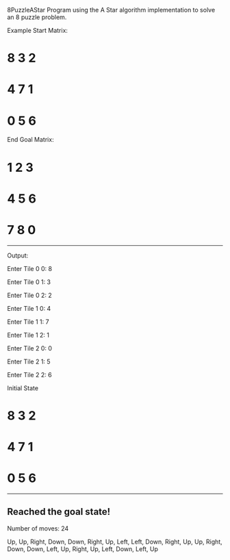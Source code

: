 8PuzzleAStar
 Program using the A Star algorithm implementation to solve an 8 puzzle problem.

Example Start Matrix:
# 8 3 2
# 4 7 1
# 0 5 6
End Goal Matrix:
# 1 2 3
# 4 5 6
# 7 8 0
--------------------------------------------------------------------------------
Output:

Enter Tile 0 0: 8

Enter Tile 0 1: 3

Enter Tile 0 2: 2

Enter Tile 1 0: 4

Enter Tile 1 1: 7

Enter Tile 1 2: 1

Enter Tile 2 0: 0

Enter Tile 2 1: 5

Enter Tile 2 2: 6

Initial State
# 8  3  2
# 4  7  1
# 0  5  6
-----------------------
Reached the goal state!
-----------------------
Number of moves: 24

Up, Up, Right, Down, Down, Right, Up, Left, Left, Down, Right, Up, Up, Right, Down, Down, Left, Up, Right, Up, Left, Down, Left, Up
